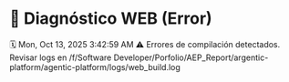 # 🚨 Diagnóstico WEB (Error)
🗓️ Mon, Oct 13, 2025  3:42:59 AM
⚠️ Errores de compilación detectados. Revisar logs en /f/Software Developer/Porfolio/AEP_Report/argentic-platform/agentic-platform/logs/web_build.log
